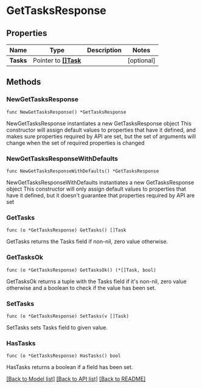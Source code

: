# GetTasksResponse

## Properties

Name | Type | Description | Notes
------------ | ------------- | ------------- | -------------
**Tasks** | Pointer to [**[]Task**](Task.md) |  | [optional] 

## Methods

### NewGetTasksResponse

`func NewGetTasksResponse() *GetTasksResponse`

NewGetTasksResponse instantiates a new GetTasksResponse object
This constructor will assign default values to properties that have it defined,
and makes sure properties required by API are set, but the set of arguments
will change when the set of required properties is changed

### NewGetTasksResponseWithDefaults

`func NewGetTasksResponseWithDefaults() *GetTasksResponse`

NewGetTasksResponseWithDefaults instantiates a new GetTasksResponse object
This constructor will only assign default values to properties that have it defined,
but it doesn't guarantee that properties required by API are set

### GetTasks

`func (o *GetTasksResponse) GetTasks() []Task`

GetTasks returns the Tasks field if non-nil, zero value otherwise.

### GetTasksOk

`func (o *GetTasksResponse) GetTasksOk() (*[]Task, bool)`

GetTasksOk returns a tuple with the Tasks field if it's non-nil, zero value otherwise
and a boolean to check if the value has been set.

### SetTasks

`func (o *GetTasksResponse) SetTasks(v []Task)`

SetTasks sets Tasks field to given value.

### HasTasks

`func (o *GetTasksResponse) HasTasks() bool`

HasTasks returns a boolean if a field has been set.


[[Back to Model list]](../README.md#documentation-for-models) [[Back to API list]](../README.md#documentation-for-api-endpoints) [[Back to README]](../README.md)


